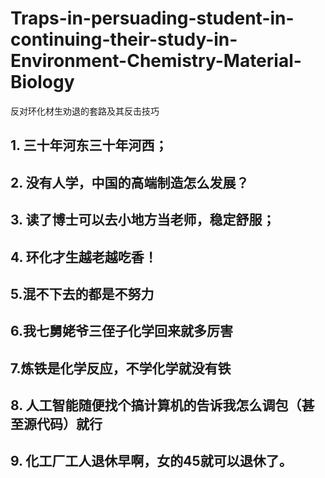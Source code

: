 # Traps-in-persuading-student-in-continuing-their-study-in-Environment-Chemistry-Material-Biology

反对环化材生劝退的套路及其反击技巧

## 1. 三十年河东三十年河西；

## 2. 没有人学，中国的高端制造怎么发展？

## 3. 读了博士可以去小地方当老师，稳定舒服；

## 4. 环化才生越老越吃香！

## 5.混不下去的都是不努力

## 6.我七舅姥爷三侄子化学回来就多厉害

## 7.炼铁是化学反应，不学化学就没有铁

## 8. 人工智能随便找个搞计算机的告诉我怎么调包（甚至源代码）就行

## 9. 化工厂工人退休早啊，女的45就可以退休了。

